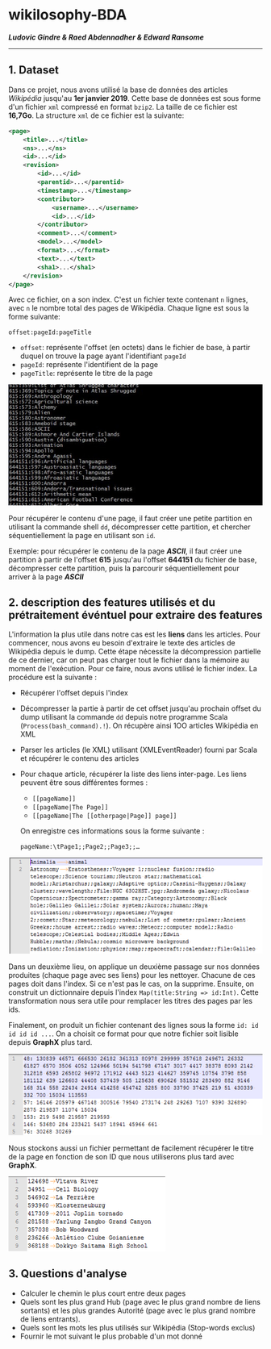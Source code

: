 # wikilosophy-BDA

***Ludovic Gindre & Raed Abdennadher & Edward Ransome***

***

## 1. Dataset

Dans ce projet, nous avons utilisé la base de données des articles *Wikipédia* jusqu'au **1er janvier 2019**. Cette base de données est sous forme d'un fichier `xml` compressé en format `bzip2`. La taille de ce fichier est **16,7Go**. La structure `xml` de ce fichier est la suivante:

```xml
<page>
    <title>...</title>
    <ns>...</ns>
    <id>...</id>
    <revision>
        <id>...</id>
        <parentid>...</parentid>
        <timestamp>...</timestamp>
        <contributor>
            <username>...</username>
            <id>...</id>			
        </contributor>
        <comment>...</comment>
        <model>...</model>
        <format>...</format>
        <text>...</text>
        <sha1>...</sha1>		
    </revision>	
</page>
```

Avec ce fichier, on a son index. C'est un fichier texte contenant `n` lignes, avec `n` le nombre total des pages de Wikipédia. Chaque ligne est sous la forme suivante:

```
offset:pageId:pageTitle
```

* `offset`: représente l'offset (en octets) dans le fichier de base, à partir duquel on trouve la page ayant l'identifiant `pageId`
* `pageId`: représente l'identifient de la page
* `pageTitle`: représente le titre de la page

![](./Screenshots/photo5935959929573716216.jpg)

Pour récupérer le contenu d'une page, il faut créer une petite partition en utilisant la commande shell `dd`, décompresser cette partition, et chercher séquentiellement la page en utilisant son `id`.

Exemple: pour récupérer le contenu de la page ***ASCII***, il faut créer une partition à partir de l'offset **615** jusqu'au l'offset **644151** du fichier de base, décompresser cette partition, puis la parcourir séquentiellement pour arriver à la page ***ASCII***

## 2. description des features utilisés et du prétraitement événtuel pour extraire des features

L'information la plus utile dans notre cas est les **liens** dans les articles. Pour commencer, nous avons eu besoin d'extraire le texte des articles de Wikipédia depuis le dump. Cette étape nécessite la décompression partielle de ce dernier, car on peut pas charger tout le fichier dans la mémoire au moment de l'exécution. Pour ce faire, nous avons utilisé le fichier index. La procédure est la suivante :

- Récupérer l'offset depuis l'index

- Décompresser la partie à partir de cet offset jusqu'au prochain offset du dump utilisant la commande `dd` depuis notre programme Scala (`Process(bash_command).!`). On récupère ainsi 1OO articles Wikipédia en XML

- Parser les articles (le XML) utilisant (XMLEventReader) fourni par Scala et récupérer le contenu des articles

- Pour chaque article, récupérer la liste des liens inter-page. Les liens peuvent être sous différentes formes :

  - `[[pageName]]`
  - `[[pageName|The Page]]`
  - `[[pageName|The [[otherpage|Page]] page]]`

  On enregistre ces informations sous la forme suivante :

  ```
  pageName:\tPage1;;Page2;;Page3;;…
  ```
  
![](./Screenshots/stringtostring.png)

Dans un deuxième lieu, on applique un deuxième passage sur nos données produites (chaque page avec ses liens) pour les nettoyer. Chacune de ces pages doit dans l'index. Si ce n'est pas le cas, on la supprime. Ensuite, on construit un dictionnaire depuis l'index `Map(title:String => id:Int)`. Cette transformation nous sera utile pour remplacer les titres des pages par les ids.

Finalement, on produit un fichier contenant des lignes sous la forme `id: id id id id ...`. On a choisit ce format pour que notre fichier soit lisible depuis **GraphX** plus tard. 

![](./Screenshots/idlinks.png)

Nous stockons aussi un fichier permettant de facilement récupérer le titre de la page en fonction de son ID que nous utiliserons plus tard avec **GraphX**.

![](./Screenshots/idtostring.png)



## 3. Questions d'analyse

- Calculer le chemin le plus court entre deux pages
- Quels sont les plus grand Hub (page avec le plus grand nombre de liens sortants) et les plus grandes Autorité (page avec le plus grand nombre de liens entrants).
- Quels sont les mots les plus utilisés sur Wikipédia (Stop-words exclus)
- Fournir le mot suivant le plus probable d'un mot donné
